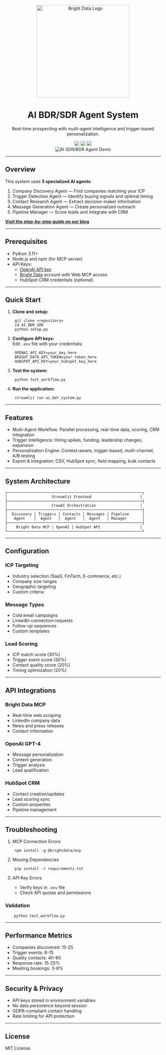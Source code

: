 <div align="center">
  <a href="https://brightdata.com/">
    <img src="https://mintlify.s3.us-west-1.amazonaws.com/brightdata/logo/light.svg" width="300" alt="Bright Data Logo">
  </a>

# AI BDR/SDR Agent System

Real-time prospecting with multi-agent intelligence and trigger-based personalization.

<img src="https://img.shields.io/badge/python-3.11+-blue" />
<img src="https://img.shields.io/badge/OpenAI-API-blueviolet" />
<img src="https://img.shields.io/badge/License-MIT-blue" />
</div>

<div align="center">
<img src="https://media.brightdata.com/2025/09/AI-SDR-Agent-demo.gif" alt="AI SDR/BDR Agent Demo">
</div>

---

## Overview

This system uses **5 specialized AI agents**:
  1. Company Discovery Agent — Find companies matching your ICP
  2. Trigger Detection Agent — Identify buying signals and optimal timing
  3. Contact Research Agent — Extract decision-maker information
  4. Message Generation Agent — Create personalized outreach
  5. Pipeline Manager — Score leads and integrate with CRM

[**Visit the step-by-step guide on our blog**](https://brightdata.com/blog/ai/ai-sdr-agent-with-web-mcp)

---

## Prerequisites

- Python 3.11+
- Node.js and npm (for MCP server)
- API Keys:
    - [OpenAI API key](https://platform.openai.com/api-keys)
    - [Bright Data](https://brightdata.com/) account with Web MCP access
    - HubSpot CRM credentials (optional)

---

## Quick Start

1. **Clone and setup:**

        git clone <repository>
        cd AI_BDR_SDR
        python setup.py

2. **Configure API keys:**  
   Edit `.env` file with your credentials:

        OPENAI_API_KEY=your_key_here
        BRIGHT_DATA_API_TOKEN=your_token_here
        HUBSPOT_API_KEY=your_hubspot_key_here

3. **Test the system:**

        python test_workflow.py

4. **Run the application:**

        streamlit run ai_bdr_system.py

---

## Features

- Multi-Agent Workflow: Parallel processing, real-time data, scoring, CRM integration
- Trigger Intelligence: Hiring spikes, funding, leadership changes, expansion
- Personalization Engine: Context-aware, trigger-based, multi-channel, A/B testing
- Export & Integration: CSV, HubSpot sync, field mapping, bulk contacts

---

## System Architecture

    ┌─────────────────────────────────────────────────────────────┐
    │                    Streamlit Frontend                      │
    ├─────────────────────────────────────────────────────────────┤
    │                    CrewAI Orchestration                    │
    ├─────────────────────────────────────────────────────────────┤
    │  Discovery │ Triggers │ Contacts │ Messages │ Pipeline      │
    │   Agent    │  Agent   │  Agent   │  Agent   │ Manager       │
    ├─────────────────────────────────────────────────────────────┤
    │    Bright Data MCP │ OpenAI │ HubSpot API                  │
    └─────────────────────────────────────────────────────────────┘

---

## Configuration

### ICP Targeting
  - Industry selection (SaaS, FinTech, E-commerce, etc.)
  - Company size ranges
  - Geographic targeting
  - Custom criteria

### Message Types
  - Cold email campaigns
  - LinkedIn connection requests
  - Follow-up sequences
  - Custom templates

### Lead Scoring
  - ICP match score (30%)
  - Trigger event score (30%)
  - Contact quality score (20%)
  - Timing optimization (20%)

---

## API Integrations

### Bright Data MCP
  - Real-time web scraping
  - LinkedIn company data
  - News and press releases
  - Contact information

### OpenAI GPT-4
  - Message personalization
  - Content generation
  - Trigger analysis
  - Lead qualification

### HubSpot CRM
  - Contact creation/updates
  - Lead scoring sync
  - Custom properties
  - Pipeline management

---

## Troubleshooting

1. MCP Connection Errors

        npm install -g @brightdata/mcp

2. Missing Dependencies

        pip install -r requirements.txt

3. API Key Errors

    - Verify keys in `.env` file
    - Check API quotas and permissions

### Validation

        python test_workflow.py

---

## Performance Metrics

- Companies discovered: 15-25
- Trigger events: 8-15
- Quality contacts: 40-60
- Response rate: 15-25%
- Meeting bookings: 3-8%

---

## Security & Privacy

- API keys stored in environment variables
- No data persistence beyond session
- GDPR-compliant contact handling
- Rate limiting for API protection

---

## License

MIT License.
